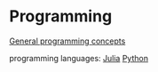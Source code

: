 # Programming 


[General programming concepts](Generalprogrammingconcepts.md)

programming languages:
[Julia](Julia.md)
[Python](Python.md)
